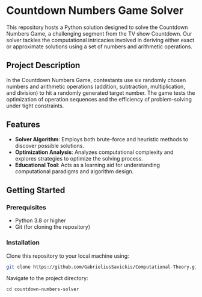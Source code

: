 # Countdown Numbers Game Solver

This repository hosts a Python solution designed to solve the Countdown Numbers Game, a challenging segment from the TV show Countdown. Our solver tackles the computational intricacies involved in deriving either exact or approximate solutions using a set of numbers and arithmetic operations.

## Project Description

In the Countdown Numbers Game, contestants use six randomly chosen numbers and arithmetic operations (addition, subtraction, multiplication, and division) to hit a randomly generated target number. The game tests the optimization of operation sequences and the efficiency of problem-solving under tight constraints.

## Features

- **Solver Algorithm**: Employs both brute-force and heuristic methods to discover possible solutions.
- **Optimization Analysis**: Analyzes computational complexity and explores strategies to optimize the solving process.
- **Educational Tool**: Acts as a learning aid for understanding computational paradigms and algorithm design.

## Getting Started

### Prerequisites

- Python 3.8 or higher
- Git (for cloning the repository)

### Installation

Clone this repository to your local machine using:

```bash
git clone https://github.com/GabrieliusSavickis/Computational-Theory.git
```
Navigate to the project directory:
```
cd countdown-numbers-solver
```